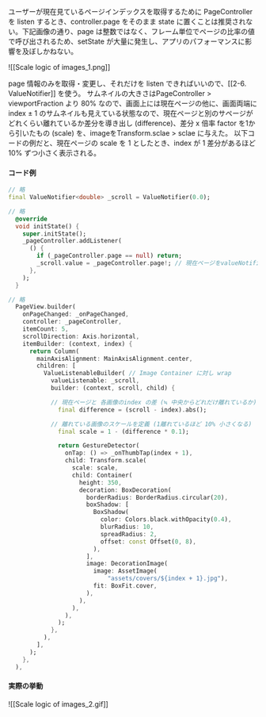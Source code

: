 
ユーザーが現在見ているページインデックスを取得するために PageController を listen するとき、controller.page をそのまま state に置くことは推奨されない。下記画像の通り、page は整数ではなく、フレーム単位でページの比率の値で呼び出されるため、setState が大量に発生し、アプリのパフォーマンスに影響を及ぼしかねない。


![[Scale logic of images_1.png]]

page 情報のみを取得・変更し、それだけを listen できればいいので、[[2-6. ValueNotifier]] を使う。
サムネイルの大きさはPageController > viewportFraction より 80% なので、画面上には現在ページの他に、画面両端に index ± 1 のサムネイルも見えている状態なので、現在ページと別のサページがどれくらい離れているか差分を導き出し (difference)、差分 x 倍率 factor を1から引いたもの (scale) を、imageをTransform.sclae > sclae に与えた。
以下コードの例だと、現在ページの scale を 1 としたとき、index が 1 差分があるほど 10% ずつ小さく表示される。

#### コード例
```dart
// 略
final ValueNotifier<double> _scroll = ValueNotifier(0.0);

// 略
  @override
  void initState() {
    super.initState();
    _pageController.addListener(
      () {
        if (_pageController.page == null) return;
        _scroll.value = _pageController.page!; // 現在ページをvalueNotifier に保存
      },
    );
  }

// 略
  PageView.builder(
	onPageChanged: _onPageChanged,
	controller: _pageController,
	itemCount: 5,
	scrollDirection: Axis.horizontal,
	itemBuilder: (context, index) {
	  return Column(
		mainAxisAlignment: MainAxisAlignment.center,
		children: [
		  ValueListenableBuilder( // Image Container に対し wrap
			valueListenable: _scroll,
			builder: (context, scroll, child) {

			// 現在ページと 各画像のindex の差 (≒ 中央からどれだけ離れているか)
			  final difference = (scroll - index).abs(); 

			// 離れている画像のスケールを定義 (1離れているほど 10% 小さくなる)
			  final scale = 1 - (difference * 0.1);

			  return GestureDetector(
				onTap: () => _onThumbTap(index + 1),
				child: Transform.scale(
				  scale: scale,
				  child: Container(
					height: 350,
					decoration: BoxDecoration(
					  borderRadius: BorderRadius.circular(20),
					  boxShadow: [
						BoxShadow(
						  color: Colors.black.withOpacity(0.4),
						  blurRadius: 10,
						  spreadRadius: 2,
						  offset: const Offset(0, 8),
						),
					  ],
					  image: DecorationImage(
						image: AssetImage(
							"assets/covers/${index + 1}.jpg"),
						fit: BoxFit.cover,
					  ),
					),
				  ),
				),
			  );
			},
		  ),
		],
	  );
	},
  ),
```


#### 実際の挙動
![[Scale logic of images_2.gif]]